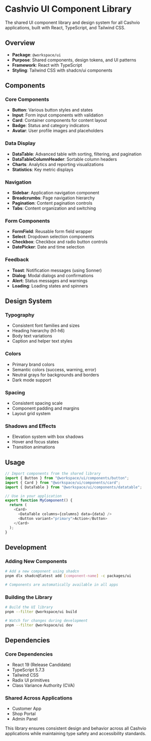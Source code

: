 # Cashvio UI Component Library

The shared UI component library and design system for all Cashvio applications, built with React, TypeScript, and Tailwind CSS.

## Overview

- **Package**: `@workspace/ui`
- **Purpose**: Shared components, design tokens, and UI patterns
- **Framework**: React with TypeScript
- **Styling**: Tailwind CSS with shadcn/ui components

## Components

### Core Components
- **Button**: Various button styles and states
- **Input**: Form input components with validation
- **Card**: Container components for content layout
- **Badge**: Status and category indicators
- **Avatar**: User profile images and placeholders

### Data Display
- **DataTable**: Advanced table with sorting, filtering, and pagination
- **DataTableColumnHeader**: Sortable column headers
- **Charts**: Analytics and reporting visualizations
- **Statistics**: Key metric displays

### Navigation
- **Sidebar**: Application navigation component
- **Breadcrumbs**: Page navigation hierarchy
- **Pagination**: Content pagination controls
- **Tabs**: Content organization and switching

### Form Components
- **FormField**: Reusable form field wrapper
- **Select**: Dropdown selection components
- **Checkbox**: Checkbox and radio button controls
- **DatePicker**: Date and time selection

### Feedback
- **Toast**: Notification messages (using Sonner)
- **Dialog**: Modal dialogs and confirmations
- **Alert**: Status messages and warnings
- **Loading**: Loading states and spinners

## Design System

### Typography
- Consistent font families and sizes
- Heading hierarchy (h1-h6)
- Body text variations
- Caption and helper text styles

### Colors
- Primary brand colors
- Semantic colors (success, warning, error)
- Neutral grays for backgrounds and borders
- Dark mode support

### Spacing
- Consistent spacing scale
- Component padding and margins
- Layout grid system

### Shadows and Effects
- Elevation system with box shadows
- Hover and focus states
- Transition animations

## Usage

```typescript
// Import components from the shared library
import { Button } from "@workspace/ui/components/button";
import { Card } from "@workspace/ui/components/card";
import { DataTable } from "@workspace/ui/components/datatable";

// Use in your application
export function MyComponent() {
  return (
    <Card>
      <DataTable columns={columns} data={data} />
      <Button variant="primary">Action</Button>
    </Card>
  );
}
```

## Development

### Adding New Components
```bash
# Add a new component using shadcn
pnpm dlx shadcn@latest add [component-name] -c packages/ui

# Components are automatically available in all apps
```

### Building the Library
```bash
# Build the UI library
pnpm --filter @workspace/ui build

# Watch for changes during development
pnpm --filter @workspace/ui dev
```

## Dependencies

### Core Dependencies
- React 19 (Release Candidate)
- TypeScript 5.7.3
- Tailwind CSS
- Radix UI primitives
- Class Variance Authority (CVA)

### Shared Across Applications
- Customer App
- Shop Portal  
- Admin Panel

This library ensures consistent design and behavior across all Cashvio applications while maintaining type safety and accessibility standards.
